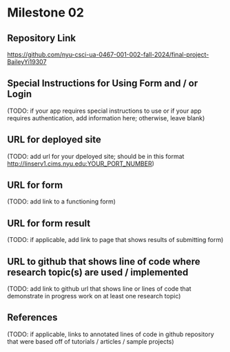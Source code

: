Milestone 02
===

Repository Link
---
https://github.com/nyu-csci-ua-0467-001-002-fall-2024/final-project-BaileyYi19307

Special Instructions for Using Form and / or Login
---
(TODO: if your app requires special instructions to use or if your app requires authentication, add information here; otherwise, leave blank)

URL for deployed site 
---
(TODO: add url for your dpeloyed site; should be in this format http://linserv1.cims.nyu.edu:YOUR_PORT_NUMBER)

URL for form 
---
(TODO: add link to a functioning form)

URL for form result
---
(TODO: if applicable, add link to page that shows results of submitting form)

URL to github that shows line of code where research topic(s) are used / implemented
--- 
(TODO: add link to github url that shows line or lines of code that demonstrate in progress work on at least one research topic)

References 
---
(TODO: if applicable, links to annotated lines of code in github repository that were based off of tutorials / articles / sample projects)
